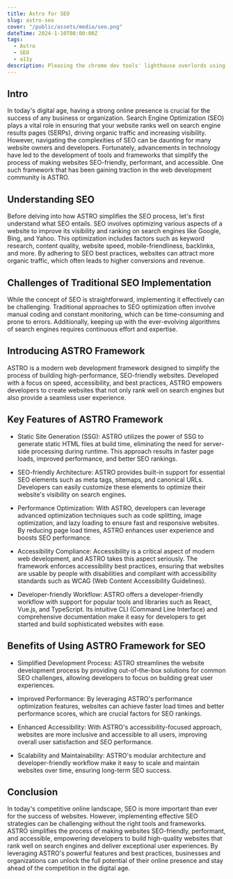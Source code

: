 ```yaml
---
title: Astro for SEO
slug: astro-seo
cover: "/public/assets/media/seo.png"
dateTime: 2024-1-10T08:00:00Z
tags:
  - Astro
  - SEO
  - a11y
description: Pleasing the chrome dev tools' lighthouse overlords using astro.
---
```


## Intro

In today's digital age, having a strong online presence is crucial for the success of any business or organization. Search Engine Optimization (SEO) plays a vital role in ensuring that your website ranks well on search engine results pages (SERPs), driving organic traffic and increasing visibility. However, navigating the complexities of SEO can be daunting for many website owners and developers. Fortunately, advancements in technology have led to the development of tools and frameworks that simplify the process of making websites SEO-friendly, performant, and accessible. One such framework that has been gaining traction in the web development community is ASTRO.

## Understanding SEO

Before delving into how ASTRO simplifies the SEO process, let's first understand what SEO entails. SEO involves optimizing various aspects of a website to improve its visibility and ranking on search engines like Google, Bing, and Yahoo. This optimization includes factors such as keyword research, content quality, website speed, mobile-friendliness, backlinks, and more. By adhering to SEO best practices, websites can attract more organic traffic, which often leads to higher conversions and revenue.

## Challenges of Traditional SEO Implementation

While the concept of SEO is straightforward, implementing it effectively can be challenging. Traditional approaches to SEO optimization often involve manual coding and constant monitoring, which can be time-consuming and prone to errors. Additionally, keeping up with the ever-evolving algorithms of search engines requires continuous effort and expertise.

## Introducing ASTRO Framework

ASTRO is a modern web development framework designed to simplify the process of building high-performance, SEO-friendly websites. Developed with a focus on speed, accessibility, and best practices, ASTRO empowers developers to create websites that not only rank well on search engines but also provide a seamless user experience.

## Key Features of ASTRO Framework

- Static Site Generation (SSG): ASTRO utilizes the power of SSG to generate static HTML files at build time, eliminating the need for server-side processing during runtime. This approach results in faster page loads, improved performance, and better SEO rankings.

- SEO-friendly Architecture: ASTRO provides built-in support for essential SEO elements such as meta tags, sitemaps, and canonical URLs. Developers can easily customize these elements to optimize their website's visibility on search engines.

- Performance Optimization: With ASTRO, developers can leverage advanced optimization techniques such as code splitting, image optimization, and lazy loading to ensure fast and responsive websites. By reducing page load times, ASTRO enhances user experience and boosts SEO performance.

- Accessibility Compliance: Accessibility is a critical aspect of modern web development, and ASTRO takes this aspect seriously. The framework enforces accessibility best practices, ensuring that websites are usable by people with disabilities and compliant with accessibility standards such as WCAG (Web Content Accessibility Guidelines).

- Developer-friendly Workflow: ASTRO offers a developer-friendly workflow with support for popular tools and libraries such as React, Vue.js, and TypeScript. Its intuitive CLI (Command Line Interface) and comprehensive documentation make it easy for developers to get started and build sophisticated websites with ease.

## Benefits of Using ASTRO Framework for SEO

- Simplified Development Process: ASTRO streamlines the website development process by providing out-of-the-box solutions for common SEO challenges, allowing developers to focus on building great user experiences.

- Improved Performance: By leveraging ASTRO's performance optimization features, websites can achieve faster load times and better performance scores, which are crucial factors for SEO rankings.

- Enhanced Accessibility: With ASTRO's accessibility-focused approach, websites are more inclusive and accessible to all users, improving overall user satisfaction and SEO performance.

- Scalability and Maintainability: ASTRO's modular architecture and developer-friendly workflow make it easy to scale and maintain websites over time, ensuring long-term SEO success.

## Conclusion

In today's competitive online landscape, SEO is more important than ever for the success of websites. However, implementing effective SEO strategies can be challenging without the right tools and frameworks. ASTRO simplifies the process of making websites SEO-friendly, performant, and accessible, empowering developers to build high-quality websites that rank well on search engines and deliver exceptional user experiences. By leveraging ASTRO's powerful features and best practices, businesses and organizations can unlock the full potential of their online presence and stay ahead of the competition in the digital age.
